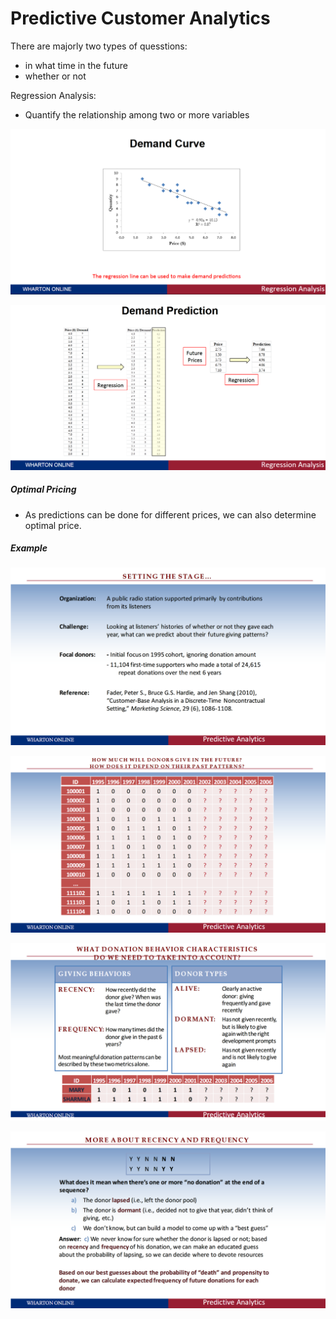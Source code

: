 # Predictive Customer Analytics
There  are majorly two types of quesstions:
  - in what time in the future
  - whether or not

Regression Analysis:
  - Quantify the relationship among two or more variables
  
  ![](/z_imgs/07.png)
  
  ![](/z_imgs/08.png)
  
##### Optimal Pricing
  - As predictions can be done for different prices, we can also determine optimal price.
  
##### Example

![](/z_imgs/09.png)

![](/z_imgs/10.png)

![](/z_imgs/11.png)

![](/z_imgs/12.png)
